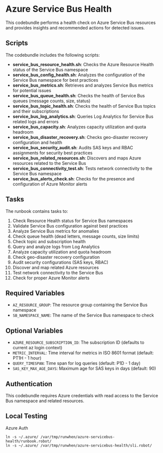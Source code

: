 # Azure Service Bus Health

This codebundle performs a health check on Azure Service Bus resources and provides insights and recommended actions for detected issues.

## Scripts

The codebundle includes the following scripts:

- **service_bus_resource_health.sh**: Checks the Azure Resource Health status of the Service Bus namespace
- **service_bus_config_health.sh**: Analyzes the configuration of the Service Bus namespace for best practices
- **service_bus_metrics.sh**: Retrieves and analyzes Service Bus metrics for potential issues
- **service_bus_queue_health.sh**: Checks the health of Service Bus queues (message counts, size, status)
- **service_bus_topic_health.sh**: Checks the health of Service Bus topics and their subscriptions
- **service_bus_log_analytics.sh**: Queries Log Analytics for Service Bus related logs and errors
- **service_bus_capacity.sh**: Analyzes capacity utilization and quota headroom
- **service_bus_disaster_recovery.sh**: Checks geo-disaster recovery configuration and health
- **service_bus_security_audit.sh**: Audits SAS keys and RBAC assignments for security best practices
- **service_bus_related_resources.sh**: Discovers and maps Azure resources related to the Service Bus
- **service_bus_connectivity_test.sh**: Tests network connectivity to the Service Bus namespace
- **service_bus_alerts_check.sh**: Checks for the presence and configuration of Azure Monitor alerts

## Tasks

The runbook contains tasks to:

1. Check Resource Health status for Service Bus namespaces
2. Validate Service Bus configuration against best practices
3. Analyze Service Bus metrics for anomalies
4. Check queue health (dead letters, message counts, size limits)
5. Check topic and subscription health
6. Query and analyze logs from Log Analytics
7. Analyze capacity utilization and quota headroom
8. Check geo-disaster recovery configuration
9. Audit security configurations (SAS keys, RBAC)
10. Discover and map related Azure resources
11. Test network connectivity to the Service Bus
12. Check for proper Azure Monitor alerts

## Required Variables

- `AZ_RESOURCE_GROUP`: The resource group containing the Service Bus namespace
- `SB_NAMESPACE_NAME`: The name of the Service Bus namespace to check

## Optional Variables

- `AZURE_RESOURCE_SUBSCRIPTION_ID`: The subscription ID (defaults to current az login context)
- `METRIC_INTERVAL`: Time interval for metrics in ISO 8601 format (default: PT1H - 1 hour)
- `QUERY_TIMESPAN`: Time span for log queries (default: P1D - 1 day)
- `SAS_KEY_MAX_AGE_DAYS`: Maximum age for SAS keys in days (default: 90)

## Authentication

This codebundle requires Azure credentials with read access to the Service Bus namespace and related resources.

## Local Testing

Azure Auth
```
ln -s ~/.azure/ /var/tmp/runwhen/azure-servicebus-health/runbook.robot/
ln -s ~/.azure/ /var/tmp/runwhen/azure-servicebus-health/sli.robot/

